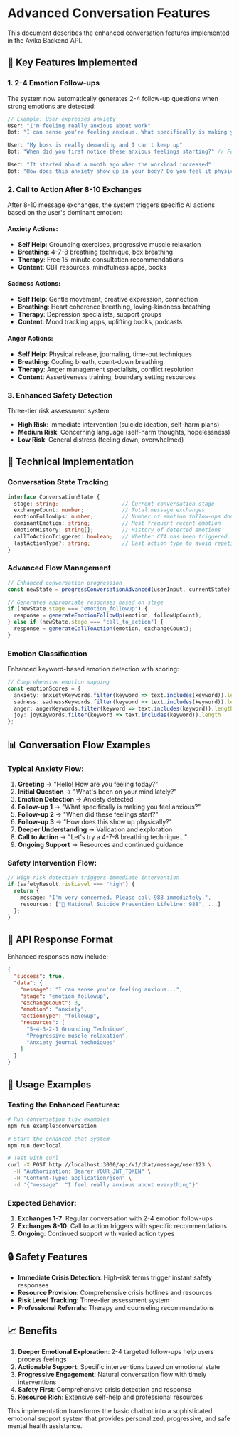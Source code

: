 # Advanced Conversation Features

This document describes the enhanced conversation features implemented in the Avika Backend API.

## 🎯 **Key Features Implemented**

### 1. **2-4 Emotion Follow-ups**
The system now automatically generates 2-4 follow-up questions when strong emotions are detected:

```typescript
// Example: User expresses anxiety
User: "I'm feeling really anxious about work"
Bot: "I can sense you're feeling anxious. What specifically is making you feel this way?" // Follow-up 1

User: "My boss is really demanding and I can't keep up"
Bot: "When did you first notice these anxious feelings starting?" // Follow-up 2

User: "It started about a month ago when the workload increased"
Bot: "How does this anxiety show up in your body? Do you feel it physically?" // Follow-up 3
```

### 2. **Call to Action After 8-10 Exchanges**
After 8-10 message exchanges, the system triggers specific AI actions based on the user's dominant emotion:

#### **Anxiety Actions:**
- **Self Help**: Grounding exercises, progressive muscle relaxation
- **Breathing**: 4-7-8 breathing technique, box breathing
- **Therapy**: Free 15-minute consultation recommendations
- **Content**: CBT resources, mindfulness apps, books

#### **Sadness Actions:**
- **Self Help**: Gentle movement, creative expression, connection
- **Breathing**: Heart coherence breathing, loving-kindness breathing
- **Therapy**: Depression specialists, support groups
- **Content**: Mood tracking apps, uplifting books, podcasts

#### **Anger Actions:**
- **Self Help**: Physical release, journaling, time-out techniques
- **Breathing**: Cooling breath, count-down breathing
- **Therapy**: Anger management specialists, conflict resolution
- **Content**: Assertiveness training, boundary setting resources

### 3. **Enhanced Safety Detection**
Three-tier risk assessment system:

- **High Risk**: Immediate intervention (suicide ideation, self-harm plans)
- **Medium Risk**: Concerning language (self-harm thoughts, hopelessness)
- **Low Risk**: General distress (feeling down, overwhelmed)

## 🔧 **Technical Implementation**

### **Conversation State Tracking**
```typescript
interface ConversationState {
  stage: string;                    // Current conversation stage
  exchangeCount: number;            // Total message exchanges
  emotionFollowUps: number;         // Number of emotion follow-ups done
  dominantEmotion: string;          // Most frequent recent emotion
  emotionHistory: string[];         // History of detected emotions
  callToActionTriggered: boolean;   // Whether CTA has been triggered
  lastActionType?: string;          // Last action type to avoid repetition
}
```

### **Advanced Flow Management**
```typescript
// Enhanced conversation progression
const newState = progressConversationAdvanced(userInput, currentState);

// Generates appropriate responses based on stage
if (newState.stage === "emotion_followup") {
  response = generateEmotionFollowUp(emotion, followUpCount);
} else if (newState.stage === "call_to_action") {
  response = generateCallToAction(emotion, exchangeCount);
}
```

### **Emotion Classification**
Enhanced keyword-based emotion detection with scoring:

```typescript
// Comprehensive emotion mapping
const emotionScores = {
  anxiety: anxietyKeywords.filter(keyword => text.includes(keyword)).length,
  sadness: sadnessKeywords.filter(keyword => text.includes(keyword)).length,
  anger: angerKeywords.filter(keyword => text.includes(keyword)).length,
  joy: joyKeywords.filter(keyword => text.includes(keyword)).length
};
```

## 📊 **Conversation Flow Examples**

### **Typical Anxiety Flow:**
1. **Greeting** → "Hello! How are you feeling today?"
2. **Initial Question** → "What's been on your mind lately?"
3. **Emotion Detection** → Anxiety detected
4. **Follow-up 1** → "What specifically is making you feel anxious?"
5. **Follow-up 2** → "When did these feelings start?"
6. **Follow-up 3** → "How does this show up physically?"
7. **Deeper Understanding** → Validation and exploration
8. **Call to Action** → "Let's try a 4-7-8 breathing technique..."
9. **Ongoing Support** → Resources and continued guidance

### **Safety Intervention Flow:**
```typescript
// High-risk detection triggers immediate intervention
if (safetyResult.riskLevel === "high") {
  return {
    message: "I'm very concerned. Please call 988 immediately.",
    resources: ["🚨 National Suicide Prevention Lifeline: 988", ...]
  };
}
```

## 🎯 **API Response Format**

Enhanced responses now include:

```json
{
  "success": true,
  "data": {
    "message": "I can sense you're feeling anxious...",
    "stage": "emotion_followup",
    "exchangeCount": 3,
    "emotion": "anxiety",
    "actionType": "followup",
    "resources": [
      "5-4-3-2-1 Grounding Technique",
      "Progressive muscle relaxation",
      "Anxiety journal techniques"
    ]
  }
}
```

## 🚀 **Usage Examples**

### **Testing the Enhanced Features:**

```bash
# Run conversation flow examples
npm run example:conversation

# Start the enhanced chat system
npm run dev:local

# Test with curl
curl -X POST http://localhost:3000/api/v1/chat/message/user123 \
  -H "Authorization: Bearer YOUR_JWT_TOKEN" \
  -H "Content-Type: application/json" \
  -d '{"message": "I feel really anxious about everything"}'
```

### **Expected Behavior:**
1. **Exchanges 1-7**: Regular conversation with 2-4 emotion follow-ups
2. **Exchanges 8-10**: Call to action triggers with specific recommendations
3. **Ongoing**: Continued support with varied action types

## 🔒 **Safety Features**

- **Immediate Crisis Detection**: High-risk terms trigger instant safety responses
- **Resource Provision**: Comprehensive crisis hotlines and resources
- **Risk Level Tracking**: Three-tier assessment system
- **Professional Referrals**: Therapy and counseling recommendations

## 📈 **Benefits**

1. **Deeper Emotional Exploration**: 2-4 targeted follow-ups help users process feelings
2. **Actionable Support**: Specific interventions based on emotional state
3. **Progressive Engagement**: Natural conversation flow with timely interventions
4. **Safety First**: Comprehensive crisis detection and response
5. **Resource Rich**: Extensive self-help and professional resources

This implementation transforms the basic chatbot into a sophisticated emotional support system that provides personalized, progressive, and safe mental health assistance.